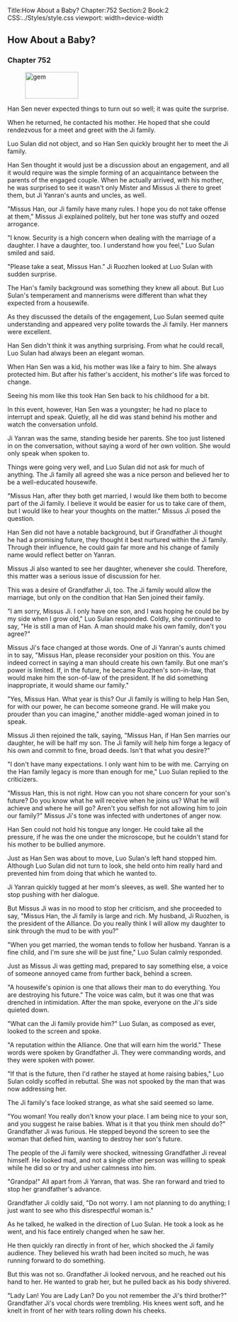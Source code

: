 Title:How About a Baby? 
Chapter:752 
Section:2 
Book:2 
CSS:../Styles/style.css 
viewport: width=device-width
  
## How About a Baby?
### Chapter 752
  
<figure>
	<img src="../Images/gem.gif" alt="gem" id="gem" width="120" height="60" />
</figure>
  

  
Han Sen never expected things to turn out so well; it was quite the surprise.

When he returned, he contacted his mother. He hoped that she could rendezvous for a meet and greet with the Ji family.

Luo Sulan did not object, and so Han Sen quickly brought her to meet the Ji family.

Han Sen thought it would just be a discussion about an engagement, and all it would require was the simple forming of an acquaintance between the parents of the engaged couple. When he actually arrived, with his mother, he was surprised to see it wasn't only Mister and Missus Ji there to greet them, but Ji Yanran's aunts and uncles, as well.

"Missus Han, our Ji family have many rules. I hope you do not take offense at them," Missus Ji explained politely, but her tone was stuffy and oozed arrogance.

"I know. Security is a high concern when dealing with the marriage of a daughter. I have a daughter, too. I understand how you feel," Luo Sulan smiled and said.

"Please take a seat, Missus Han." Ji Ruozhen looked at Luo Sulan with sudden surprise.

The Han's family background was something they knew all about. But Luo Sulan's temperament and mannerisms were different than what they expected from a housewife.

As they discussed the details of the engagement, Luo Sulan seemed quite understanding and appeared very polite towards the Ji family. Her manners were excellent.

Han Sen didn't think it was anything surprising. From what he could recall, Luo Sulan had always been an elegant woman.

When Han Sen was a kid, his mother was like a fairy to him. She always protected him. But after his father's accident, his mother's life was forced to change.

Seeing his mom like this took Han Sen back to his childhood for a bit.

In this event, however, Han Sen was a youngster; he had no place to interrupt and speak. Quietly, all he did was stand behind his mother and watch the conversation unfold.

Ji Yanran was the same, standing beside her parents. She too just listened in on the conversation, without saying a word of her own volition. She would only speak when spoken to.

Things were going very well, and Luo Sulan did not ask for much of anything. The Ji family all agreed she was a nice person and believed her to be a well-educated housewife.

"Missus Han, after they both get married, I would like them both to become part of the Ji family. I believe it would be easier for us to take care of them, but I would like to hear your thoughts on the matter." Missus Ji posed the question.

Han Sen did not have a notable background, but if Grandfather Ji thought he had a promising future, they thought it best nurtured within the Ji family. Through their influence, he could gain far more and his change of family name would reflect better on Yanran.

Missus Ji also wanted to see her daughter, whenever she could. Therefore, this matter was a serious issue of discussion for her.

This was a desire of Grandfather Ji, too. The Ji family would allow the marriage, but only on the condition that Han Sen joined their family.

"I am sorry, Missus Ji. I only have one son, and I was hoping he could be by my side when I grow old," Luo Sulan responded. Coldly, she continued to say, "He is still a man of Han. A man should make his own family, don't you agree?"

Missus Ji's face changed at those words. One of Ji Yanran's aunts chimed in to say, "Missus Han, please reconsider your position on this. You are indeed correct in saying a man should create his own family. But one man's power is limited. If, in the future, he became Ruozhen's son-in-law, that would make him the son-of-law of the president. If he did something inappropriate, it would shame our family."

"Yes, Missus Han. What year is this? Our Ji family is willing to help Han Sen, for with our power, he can become someone grand. He will make you prouder than you can imagine," another middle-aged woman joined in to speak.

Missus Ji then rejoined the talk, saying, "Missus Han, if Han Sen marries our daughter, he will be half my son. The Ji family will help him forge a legacy of his own and commit to fine, broad deeds. Isn't that what you desire?"

"I don't have many expectations. I only want him to be with me. Carrying on the Han family legacy is more than enough for me," Luo Sulan replied to the criticizers.

"Missus Han, this is not right. How can you not share concern for your son's future? Do you know what he will receive when he joins us? What he will achieve and where he will go? Aren't you selfish for not allowing him to join our family?" Missus Ji's tone was infected with undertones of anger now.

Han Sen could not hold his tongue any longer. He could take all the pressure, if he was the one under the microscope, but he couldn't stand for his mother to be bullied anymore.

Just as Han Sen was about to move, Luo Sulan's left hand stopped him. Although Luo Sulan did not turn to look, she held onto him really hard and prevented him from doing that which he wanted to.

Ji Yanran quickly tugged at her mom's sleeves, as well. She wanted her to stop pushing with her dialogue.

But Missus Ji was in no mood to stop her criticism, and she proceeded to say, "Missus Han, the Ji family is large and rich. My husband, Ji Ruozhen, is the president of the Alliance. Do you really think I will allow my daughter to sink through the mud to be with you?"

"When you get married, the woman tends to follow her husband. Yanran is a fine child, and I'm sure she will be just fine," Luo Sulan calmly responded.

Just as Missus Ji was getting mad, prepared to say something else, a voice of someone annoyed came from further back, behind a screen.

"A housewife's opinion is one that allows their man to do everything. You are destroying his future." The voice was calm, but it was one that was drenched in intimidation. After the man spoke, everyone on the Ji's side quieted down.

"What can the Ji family provide him?" Luo Sulan, as composed as ever, looked to the screen and spoke.

"A reputation within the Alliance. One that will earn him the world." These words were spoken by Grandfather Ji. They were commanding words, and they were spoken with power.

"If that is the future, then I'd rather he stayed at home raising babies," Luo Sulan coldly scoffed in rebuttal. She was not spooked by the man that was now addressing her.

The Ji family's face looked strange, as what she said seemed so lame.

"You woman! You really don't know your place. I am being nice to your son, and you suggest he raise babies. What is it that you think men should do?" Grandfather Ji was furious. He stepped beyond the screen to see the woman that defied him, wanting to destroy her son's future.

The people of the Ji family were shocked, witnessing Grandfather Ji reveal himself. He looked mad, and not a single other person was willing to speak while he did so or try and usher calmness into him.

"Grandpa!" All apart from Ji Yanran, that was. She ran forward and tried to stop her grandfather's advance.

Grandfather Ji coldly said, "Do not worry. I am not planning to do anything; I just want to see who this disrespectful woman is."

As he talked, he walked in the direction of Luo Sulan. He took a look as he went, and his face entirely changed when he saw her.

He then quickly ran directly in front of her, which shocked the Ji family audience. They believed his wrath had been incited so much, he was running forward to do something.

But this was not so. Grandfather Ji looked nervous, and he reached out his hand to her. He wanted to grab her, but he pulled back as his body shivered.

"Lady Lan! You are Lady Lan? Do you not remember the Ji's third brother?" Grandfather Ji's vocal chords were trembling. His knees went soft, and he knelt in front of her with tears rolling down his cheeks.